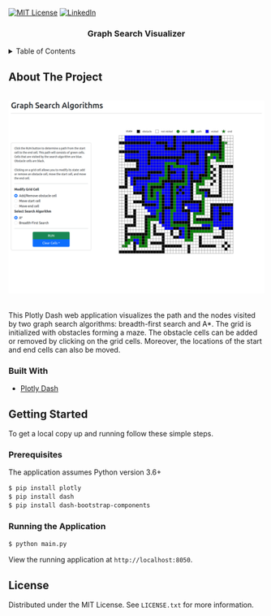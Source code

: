[![MIT License][license-shield]][license-url]
[![LinkedIn][linkedin-shield]][linkedin-url]

<div align="center">
    <h3 align="center">Graph Search Visualizer</h3>
</div>

<details>
  <summary>Table of Contents</summary>
  <ol>
    <li>
      <a href="#about-the-project">About The Project</a>
      <ul>
        <li><a href="#built-with">Built With</a></li>
      </ul>
    </li>
    <li>
      <a href="#getting-started">Getting Started</a>
      <ul>
        <li><a href="#prerequisites">Prerequisites</a></li>
        <li><a href="#running-the-application">Running the Application</a></li>
      </ul>
    </li>
    <li><a href="#license">License</a></li>
  </ol>
</details>

## About The Project

<br/>
<div align="center">
    <img src="img/graph-search.png" width="700">
</div>
<br/>

This Plotly Dash web application visualizes the path and the nodes visited by two graph search algorithms: breadth-first
search and A*. The grid is initialized with obstacles forming a maze. The obstacle cells can be added or removed by
clicking on the
grid cells. Moreover, the locations of the start and end cells can also be moved.

### Built With

* [Plotly Dash][dash-url]

## Getting Started

To get a local copy up and running follow these simple steps.

### Prerequisites

The application assumes Python version 3.6+

```bash
$ pip install plotly
$ pip install dash
$ pip install dash-bootstrap-components 
```

### Running the Application

```bash
$ python main.py
```

View the running application at `http://localhost:8050`.

## License

Distributed under the MIT License. See `LICENSE.txt` for more information.

<!-- MARKDOWN LINKS & IMAGES -->
<!-- https://www.markdownguide.org/basic-syntax/#reference-style-links -->

[license-url]: LICENSE.txt

[linkedin-url]: https://www.linkedin.com/in/faerlin-pulido/

[dash-url]: https://dash.plotly.com

[license-shield]: https://img.shields.io/github/license/othneildrew/Best-README-Template.svg?style=for-the-badge

[linkedin-shield]: https://img.shields.io/badge/-LinkedIn-black.svg?style=for-the-badge&logo=linkedin&colorB=555